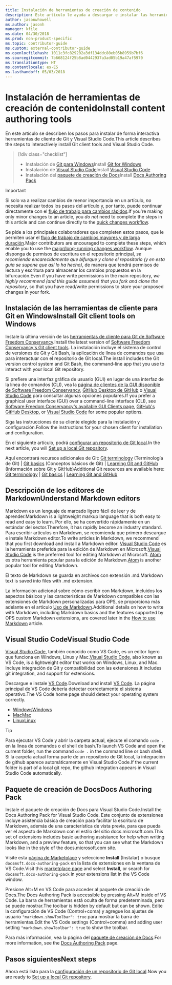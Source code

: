 ```yaml
---
title: Instalación de herramientas de creación de contenido
description: Este artículo le ayuda a descargar e instalar las herramientas de cliente que necesitará para Git y la edición de archivos de Markdown.
author: jasonwhowell
ms.author: jasonh
manager: kfile
ms.date: 04/30/2018
ms.prod: non-product-specific
ms.topic: contributor-guide
ms.custom: external-contributor-guide
ms.openlocfilehash: 1011c3fc829202a3df134ddc80eb05b8959b7bf6
ms.sourcegitcommit: 7b668124f25b8ad0442937a3ad05b19a47af5970
ms.translationtype: HT
ms.contentlocale: es-ES
ms.lasthandoff: 05/03/2018
---
```

# <a name="install-content-authoring-tools"></a><span data-ttu-id="05860-103">Instalación de herramientas de creación de contenido</span><span class="sxs-lookup"><span data-stu-id="05860-103">Install content authoring tools</span></span>

<span data-ttu-id="05860-104">En este artículo se describen los pasos para instalar de forma interactiva herramientas de cliente de Git y Visual Studio Code.</span><span class="sxs-lookup"><span data-stu-id="05860-104">This article describes the steps to interactively install Git client tools and Visual Studio Code.</span></span>
> [!div class="checklist"]
> * <span data-ttu-id="05860-105">Instalación de [Git para Windows](https://git-scm.com/download/win)</span><span class="sxs-lookup"><span data-stu-id="05860-105">Install [Git for Windows](https://git-scm.com/download/win)</span></span>
> * <span data-ttu-id="05860-106">Instalación de [Visual Studio Code](https://code.visualstudio.com/)</span><span class="sxs-lookup"><span data-stu-id="05860-106">Install [Visual Studio Code](https://code.visualstudio.com/)</span></span>
> * <span data-ttu-id="05860-107">Instalación del [paquete de creación de Docs](https://marketplace.visualstudio.com/items?itemName=docsmsft.docs-authoring-pack)</span><span class="sxs-lookup"><span data-stu-id="05860-107">Install [Docs Authoring Pack](https://marketplace.visualstudio.com/items?itemName=docsmsft.docs-authoring-pack)</span></span>

>[!IMPORTANT]
> <span data-ttu-id="05860-108">Si solo va a realizar cambios de menor importancia en un artículo, *no* necesita realizar todos los pasos del artículo y, por tanto, puede continuar directamente con el [flujo de trabajo para cambios rápidos](index.md#quick-edits-to-existing-documents).</span><span class="sxs-lookup"><span data-stu-id="05860-108">If you're making only minor changes to an article, you *do not* need to complete the steps in this article and can continue directly to the [quick changes workflow](index.md#quick-edits-to-existing-documents).</span></span>
>
> <span data-ttu-id="05860-109">Se pide a los principales colaboradores que completen estos pasos, que le permiten usar el [flujo de trabajo de cambios mayores y de larga duración](how-to-write-workflows-major.md).</span><span class="sxs-lookup"><span data-stu-id="05860-109">Major contributors are encouraged to complete these steps, which enable you to use the [major/long-running changes workflow](how-to-write-workflows-major.md).</span></span> <span data-ttu-id="05860-110">Aunque disponga de permisos de escritura en el repositorio principal, *se recomienda encarecidamente que bifurque y clone el repositorio (y en esta guía se supone que así lo ha hecho)*, de manera que tendrá permisos de lectura y escritura para almacenar los cambios propuestos en la bifurcación.</span><span class="sxs-lookup"><span data-stu-id="05860-110">Even if you have write permissions in the main repository, *we highly recommend (and this guide assumes) that you fork and clone the repository*, so that you have read/write permissions to store your proposed changes in your fork.</span></span>

## <a name="install-git-client-tools-on-windows"></a><span data-ttu-id="05860-111">Instalación de las herramientas de cliente para Git en Windows</span><span class="sxs-lookup"><span data-stu-id="05860-111">Install Git client tools on Windows</span></span>

 <span data-ttu-id="05860-112">Instale la última versión de las [herramientas de cliente para Git de Software Freedom Conservancy](https://git-scm.com/download/).</span><span class="sxs-lookup"><span data-stu-id="05860-112">Install the latest version of [Software Freedom Conservancy's Git client tools](https://git-scm.com/download/).</span></span> <span data-ttu-id="05860-113">La instalación incluye el sistema de control de versiones de Git y Git Bash, la aplicación de línea de comandos que usa para interactuar con el repositorio de Git local.</span><span class="sxs-lookup"><span data-stu-id="05860-113">The install includes the Git version control system and Git Bash, the command-line app that you use to interact with your local Git repository.</span></span>

<span data-ttu-id="05860-114">Si prefiere una interfaz gráfica de usuario (GUI) en lugar de una interfaz de la línea de comandos (CLI), vea la [página de clientes de la GUI disponible de Software Freedom Conservancy](https://git-scm.com/downloads/guis), [GitHub Desktop de GitHub](https://desktop.github.com/) o [Visual Studio Code](https://www.visualstudio.com/products/code-vs.aspx) para consultar algunas opciones populares.</span><span class="sxs-lookup"><span data-stu-id="05860-114">If you prefer a graphical user interface (GUI) over a command-line interface (CLI), see [Software Freedom Conservancy's available GUI Clients page](https://git-scm.com/downloads/guis), [GitHub's GitHub Desktop](https://desktop.github.com/), or [Visual Studio Code](https://www.visualstudio.com/products/code-vs.aspx) for some popular options.</span></span>

<span data-ttu-id="05860-115">Siga las instrucciones de su cliente elegido para la instalación y configuración.</span><span class="sxs-lookup"><span data-stu-id="05860-115">Follow the instructions for your chosen client for installation and configuration.</span></span>

<span data-ttu-id="05860-116">En el siguiente artículo, podrá [configurar un repositorio de Git local](get-started-setup-local.md).</span><span class="sxs-lookup"><span data-stu-id="05860-116">In the next article, you will [Set up a local Git repository](get-started-setup-local.md).</span></span>

   <span data-ttu-id="05860-117">Aquí encontrará recursos adicionales de Git: [Git terminology](https://help.github.com/articles/github-glossary) (Terminología de Git) | [Git basics](https://git-scm.com/book/en/v2/Getting-Started-Git-Basics) (Conceptos básicos de Git) | [Learning Git and GitHub](https://help.github.com/articles/good-resources-for-learning-git-and-github/) (Información sobre Git y GitHub)</span><span class="sxs-lookup"><span data-stu-id="05860-117">Additional Git resources are available here: [Git terminology](https://help.github.com/articles/github-glossary) | [Git basics](https://git-scm.com/book/en/v2/Getting-Started-Git-Basics) | [Learning Git and GitHub](https://help.github.com/articles/good-resources-for-learning-git-and-github/)</span></span>

## <a name="understand-markdown-editors"></a><span data-ttu-id="05860-118">Descripción de los editores de Markdown</span><span class="sxs-lookup"><span data-stu-id="05860-118">Understand Markdown editors</span></span>

<span data-ttu-id="05860-119">Markdown es un lenguaje de marcado ligero fácil de leer y de aprender.</span><span class="sxs-lookup"><span data-stu-id="05860-119">Markdown is a lightweight markup language that is both easy to read and easy to learn.</span></span> <span data-ttu-id="05860-120">Por ello, se ha convertido rápidamente en un estándar del sector.</span><span class="sxs-lookup"><span data-stu-id="05860-120">Therefore, it has rapidly become an industry standard.</span></span> <span data-ttu-id="05860-121">Para escribir artículos en Markdown, se recomienda que primero descargue e instale Markdown editor.</span><span class="sxs-lookup"><span data-stu-id="05860-121">To write articles in Markdown, we recommend that you first download and install a Markdown editor.</span></span>  <span data-ttu-id="05860-122">[Visual Studio Code](https://code.visualstudio.com/) es la herramienta preferida para la edición de Markdown en Microsoft.</span><span class="sxs-lookup"><span data-stu-id="05860-122">[Visual Studio Code](https://code.visualstudio.com/) is the preferred tool for editing Markdown at Microsoft.</span></span> <span data-ttu-id="05860-123">[Atom](https://atom.io) es otra herramienta popular para la edición de Markdown.</span><span class="sxs-lookup"><span data-stu-id="05860-123">[Atom](https://atom.io) is another popular tool for editing Markdown.</span></span>

<span data-ttu-id="05860-124">El texto de Markdown se guarda en archivos con extensión .md.</span><span class="sxs-lookup"><span data-stu-id="05860-124">Markdown text is saved into files with .md extension.</span></span>

<span data-ttu-id="05860-125">La información adicional sobre cómo escribir con Markdown, incluidos los aspectos básicos y las características de Markdown compatibles con las extensiones de Markdown personalizadas para OPS, se proporciona más adelante en el artículo [Uso de Markdown](how-to-write-use-markdown.md).</span><span class="sxs-lookup"><span data-stu-id="05860-125">Additional details on how to write with Markdown, including Markdown basics and the features supported by OPS custom Markdown extensions, are covered later in the [How to use Markdown](how-to-write-use-markdown.md) article.</span></span>

## <a name="visual-studio-code"></a><span data-ttu-id="05860-126">Visual Studio Code</span><span class="sxs-lookup"><span data-stu-id="05860-126">Visual Studio Code</span></span>

<span data-ttu-id="05860-127">[Visual Studio Code](https://code.visualstudio.com/), también conocido como VS Code, es un editor ligero que funciona en Windows, Linux y Mac.</span><span class="sxs-lookup"><span data-stu-id="05860-127">[Visual Studio Code](https://code.visualstudio.com/), also known as VS Code, is a lightweight editor that works on Windows, Linux, and Mac.</span></span> <span data-ttu-id="05860-128">Incluye integración de Git y compatibilidad con las extensiones.</span><span class="sxs-lookup"><span data-stu-id="05860-128">It includes git integration, and support for extensions.</span></span>

<span data-ttu-id="05860-129">Descargue e instale [VS Code](https://code.visualstudio.com/).</span><span class="sxs-lookup"><span data-stu-id="05860-129">Download and install [VS Code](https://code.visualstudio.com/).</span></span> <span data-ttu-id="05860-130">La página principal de VS Code debería detectar correctamente el sistema operativo.</span><span class="sxs-lookup"><span data-stu-id="05860-130">The VS Code home page should detect your operating system correctly.</span></span>

- [<span data-ttu-id="05860-131">Windows</span><span class="sxs-lookup"><span data-stu-id="05860-131">Windows</span></span>](https://code.visualstudio.com/docs/setup/windows)
- [<span data-ttu-id="05860-132">Mac</span><span class="sxs-lookup"><span data-stu-id="05860-132">Mac</span></span>](https://code.visualstudio.com/docs/setup/mac)
- [<span data-ttu-id="05860-133">Linux</span><span class="sxs-lookup"><span data-stu-id="05860-133">Linux</span></span>](https://code.visualstudio.com/docs/setup/linux)

> [!TIP]
> <span data-ttu-id="05860-134">Para ejecutar VS Code y abrir la carpeta actual, ejecute el comando `code .` en la línea de comandos o el shell de bash.</span><span class="sxs-lookup"><span data-stu-id="05860-134">To launch VS Code and open the current folder, run the command `code .` in the command line or bash shell.</span></span> <span data-ttu-id="05860-135">Si la carpeta actual forma parte de un repositorio de Git local, la integración de github aparece automáticamente en Visual Studio Code.</span><span class="sxs-lookup"><span data-stu-id="05860-135">If the current folder is part of a local git repo, the github integration appears in Visual Studio Code automatically.</span></span>

## <a name="docs-authoring-pack"></a><span data-ttu-id="05860-136">Paquete de creación de Docs</span><span class="sxs-lookup"><span data-stu-id="05860-136">Docs Authoring Pack</span></span>
<span data-ttu-id="05860-137">Instale el paquete de creación de Docs para Visual Studio Code.</span><span class="sxs-lookup"><span data-stu-id="05860-137">Install the Docs Authoring Pack for Visual Studio Code.</span></span> <span data-ttu-id="05860-138">Este conjunto de extensiones incluye asistencia básica de creación para facilitar la escritura de Markdown, además de una característica de vista previa, para que pueda ver el aspecto de Markdown con el estilo del sitio docs.microsoft.com.</span><span class="sxs-lookup"><span data-stu-id="05860-138">This set of extensions includes basic authoring assistance for help when writing Markdown, and a preview feature, so that you can see what the Markdown looks like in the style of the docs.microsoft.com site.</span></span>

   <span data-ttu-id="05860-139">Visite esta [página de Marketplace](https://marketplace.visualstudio.com/items?itemName=docsmsft.docs-authoring-pack) y seleccione **Install** (Instalar) o busque `docsmsft.docs-authoring-pack` en la lista de extensiones en la ventana de VS Code.</span><span class="sxs-lookup"><span data-stu-id="05860-139">Visit this [marketplace page](https://marketplace.visualstudio.com/items?itemName=docsmsft.docs-authoring-pack) and select **Install**, or search for `docsmsft.docs-authoring-pack` in your extensions list in the VS Code window.</span></span> 

   <span data-ttu-id="05860-140">Presione Alt+M en VS Code para acceder al paquete de creación de Docs.</span><span class="sxs-lookup"><span data-stu-id="05860-140">The Docs Authoring Pack is accessible by pressing Alt+M inside of VS Code.</span></span> <span data-ttu-id="05860-141">La barra de herramientas está oculta de forma predeterminada, pero se puede mostrar.</span><span class="sxs-lookup"><span data-stu-id="05860-141">The toolbar is hidden by default but can be shown.</span></span> <span data-ttu-id="05860-142">Edite la configuración de VS Code (Control+coma) y agregue los ajustes de usuario `"markdown.showToolbar": true` para mostrar la barra de herramientas.</span><span class="sxs-lookup"><span data-stu-id="05860-142">Edit the VS Code settings (Control+comma) and adding user setting `"markdown.showToolbar": true` to show the toolbar.</span></span>

   <span data-ttu-id="05860-143">Para más información, vea la página del [paquete de creación de Docs](how-to-write-docs-auth-pack.md).</span><span class="sxs-lookup"><span data-stu-id="05860-143">For more information, see the [Docs Authoring Pack](how-to-write-docs-auth-pack.md) page.</span></span>


## <a name="next-steps"></a><span data-ttu-id="05860-144">Pasos siguientes</span><span class="sxs-lookup"><span data-stu-id="05860-144">Next steps</span></span>

<span data-ttu-id="05860-145">Ahora está listo para la [configuración de un repositorio de Git local](get-started-setup-local.md).</span><span class="sxs-lookup"><span data-stu-id="05860-145">Now you are ready to [Set up a local Git repository](get-started-setup-local.md).</span></span>

